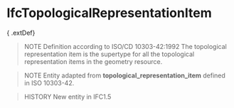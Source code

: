 # IfcTopologicalRepresentationItem

{ .extDef}<!-- end of definition -->
> NOTE Definition according to ISO/CD 10303-42:1992
> The topological representation item is the supertype for all the topological representation items in the geometry resource.

> NOTE Entity adapted from **topological_representation_item** defined in ISO 10303-42.

> HISTORY New entity in IFC1.5
